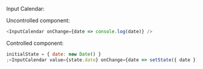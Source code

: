 Input Calendar:

Uncontrolled component:

```js
<InputCalendar onChange={date => console.log(date)} />
```

Controlled component:

```js
initialState = { date: new Date() }
;<InputCalendar value={state.date} onChange={date => setState({ date })} />
```
